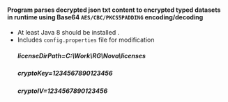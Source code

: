 
#### Program parses decrypted json txt content to encrypted typed datasets in runtime using Base64 `AES/CBC/PKCS5PADDING` encoding/decoding
* At least Java 8 should be installed .
* Includes `config.properties` file for modification
  ##### licenseDirPath=C:\\Work\\RG\\Nova\\licenses
  ##### cryptoKey=1234567890123456
  ##### cryptoIV=1234567890123456



